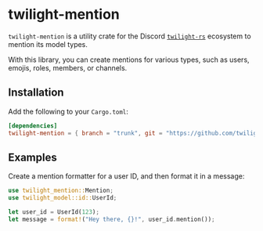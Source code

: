 <!-- cargo-sync-readme start -->

# twilight-mention

`twilight-mention` is a utility crate for the Discord [`twilight-rs`]
ecosystem to mention its model types.

With this library, you can create mentions for various types, such as users,
emojis, roles, members, or channels.

## Installation

Add the following to your `Cargo.toml`:

```toml
[dependencies]
twilight-mention = { branch = "trunk", git = "https://github.com/twilight-rs/twilight" }
```

## Examples

Create a mention formatter for a user ID, and then format it in a message:

```rust
use twilight_mention::Mention;
use twilight_model::id::UserId;

let user_id = UserId(123);
let message = format!("Hey there, {}!", user_id.mention());
```

[`twilight-rs`]: https://github.com/twilight-rs/twilight

<!-- cargo-sync-readme end -->
